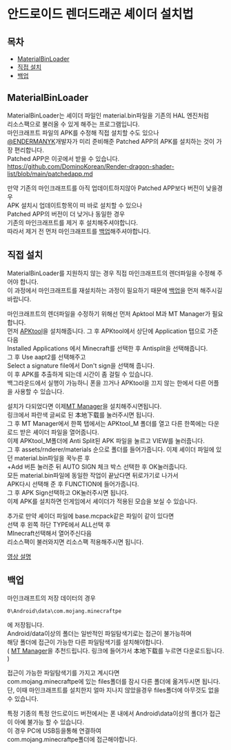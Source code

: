 # 안드로이드 렌더드래곤 셰이더 설치법

## 목차
* [MaterialBinLoader](#materialbinloader)
* [직접 설치](#직접-설치)
* [백업](#백업)

## MaterialBinLoader
MaterialBinLoader는 셰이더 파일인 material.bin파일을 기존의 HAL 엔진처럼  
리소스팩으로 불러올 수 있게 해주는 프로그램입니다.  
마인크래프트 파일의 APK를 수정해 직접 설치할 수도 있으나  
[@ENDERMANYK](https://github.com/ENDERMANYK)개발자가 미리 준비해준   Patched APP의 APK를 설치하는 것이 가장 편리합니다.  
Patched APP은 이곳에서 받을 수 있습니다.  
https://github.com/DominoKorean/Render-dragon-shader-list/blob/main/patchedapp.md  

만약 기존의 마인크래프트를 아직 업데이트하지않아 Patched APP보다 버전이 낮을경우  
APK 설치시 업데이트항목이 떠 바로 설치할 수 있으나  
Patched APP의 버전이 더 낮거나 동일한 경우  
기존의 마인크래프트를 제거 후 설치해주셔야합니다.  
따라서 제거 전 먼저 마인크래프트를 [백업](#백업)해주셔야합니다.

## 직접 설치
MaterialBinLoader를 지원하지 않는 경우 직접 마인크래프트의 렌더파일을 수정해 주어야 합니다.  
이 과정에서 마인크래프트를 재설치하는 과정이 필요하기 때문에 [백업](#백업)을 먼저 해주시길 바랍니다.  

마인크래프트의 렌더파일을 수정하기 위해선 먼저 Apktool M과 MT Manager가 필요합니다.  
먼저 [APKtool](https://maximoff.su/apktool/?lang=en)을 설치해줍니다.
그 후 APKtool에서 상단에 Application 탭으로 가준 다음  
Installed Applications 에서 Minecraft를 선택한 후 Antisplit을 선택해줍니다.  
그 후 Use aapt2를 선택해주고  
Select a signature file에서 Don't sign을 선택해 줍니다.  
이 후 APK를 추출하게 되는데 시간이 좀 걸릴 수 있습니다.  
백그라운드에서 실행이 가능하니 폰을 끄거나 APKtool을 끄지 않는 한에서 다른 어플을 사용할 수 있습니다.  

설치가 다되었다면 이제[MT Manager](https://mt2.cn/download)을 설치해주시면됩니다.  
링크에서 파란색 글씨로 된 本地下载를 눌러주시면 됩니다.  
그 후 MT Manager에서 한쪽 탭에서는 APKtool_M 폴더를 열고
다른 한쪽에는 다운로드 받은 셰이더 파일을 열어줍니다.  
이제 APKtool_M폴더에 Anti Split된 APK 파일을 눌르고 VIEW를 눌러줍니다.  
그 후 assets/rnderer/materials 순으로 폴더를 들어가줍니다.
이제 셰이더 파일에 있던 material.bin파일을 꾹누른 후  
+Add 버튼 눌러준 뒤 AUTO SIGN 체크 박스 선택한 후 OK눌러줍니다.  
모든 material.bin파일에 동일한 작업이 끝났다면 뒤로가기로 나가서  
APK다시 선택해 준 후 FUNCTION에 들어가줍니다.  
그 후 APK Sign선택하고 OK눌러주시면 됩니다.  
이제 APK를 설치하면 인게임에서 셰이더가 적용된 모습을 보실 수 있습니다.  

추가로 만약 셰이더 파일에 base.mcpack같은 파일이 같이 있다면  
선택 후 왼쪽 하단 TYPE에서 ALL선택 후  
MInecraft선택해서 열어주신다음  
리소스팩이 불러와지면 리소스팩 적용해주시면 됩니다.

[영상 설명](https://youtu.be/MYlnjqnFBgw)




## 백업
마인크래프트의 저장 데이터의 경우  
```
0\Android\data\com.mojang.minecraftpe
```
에 저장됩니다.  
Android/data이상의 폴더는 일반적인 파일탐색기로는 접근이 불가능하며  
해당 폴더에 접근이 가능한 다른 파일탐색기를 설치해야합니다.  
( [MT Manager](https://mt2.cn/download)을 추천드립니다. 링크에 들어가서 本地下载를 누르면 다운로드됩니다. )

접근이 가능한 파일탐색기를 가지고 계시다면  
com.mojang.minecraftpe에 있는 files폴더를 잠시 다른 폴더에 옮겨두시면 됩니다.  
단, 이때 마인크래프트를 설치한지 얼마 지나지 않았을경우 files폴더에 아무것도 없을 수 있습니다.

특정 기종의 특정 안드로이드 버전에서는 폰 내에서 Android\data이상의 폴더가 접근이 아예 불가능 할 수 있습니다.  
이 경우 PC에 USB등을통해 연결하여  
com.mojang.minecraftpe폴더에 접근해야합니다.